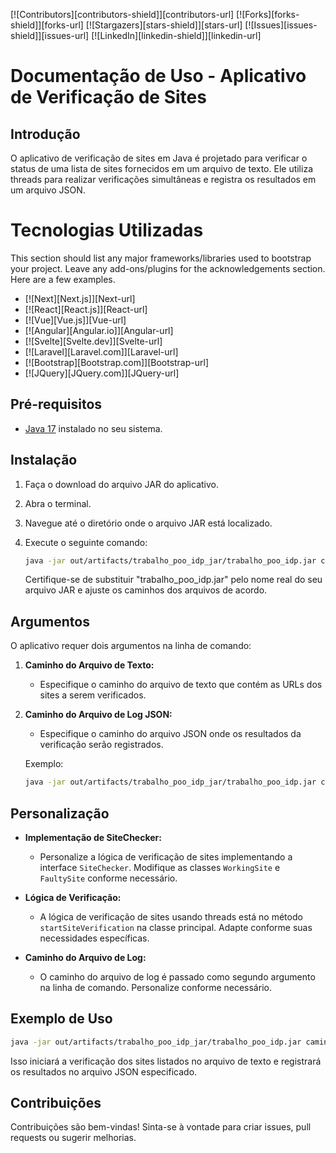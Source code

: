 [![Contributors][contributors-shield]][contributors-url]
[![Forks][forks-shield]][forks-url]
[![Stargazers][stars-shield]][stars-url]
[![Issues][issues-shield]][issues-url]
[![LinkedIn][linkedin-shield]][linkedin-url]


# Documentação de Uso - Aplicativo de Verificação de Sites

## Introdução

O aplicativo de verificação de sites em Java é projetado para verificar o status de uma lista de sites fornecidos em um arquivo de texto. Ele utiliza threads para realizar verificações simultâneas e registra os resultados em um arquivo JSON.
# Tecnologias Utilizadas

This section should list any major frameworks/libraries used to bootstrap your project. Leave any add-ons/plugins for the acknowledgements section. Here are a few examples.

* [![Next][Next.js]][Next-url]
* [![React][React.js]][React-url]
* [![Vue][Vue.js]][Vue-url]
* [![Angular][Angular.io]][Angular-url]
* [![Svelte][Svelte.dev]][Svelte-url]
* [![Laravel][Laravel.com]][Laravel-url]
* [![Bootstrap][Bootstrap.com]][Bootstrap-url]
* [![JQuery][JQuery.com]][JQuery-url]

## Pré-requisitos

- [Java 17](https://www.oracle.com/java/technologies/javase-downloads.html) instalado no seu sistema.

## Instalação

1. Faça o download do arquivo JAR do aplicativo.

2. Abra o terminal.

3. Navegue até o diretório onde o arquivo JAR está localizado.

4. Execute o seguinte comando:

   ```bash
   java -jar out/artifacts/trabalho_poo_idp_jar/trabalho_poo_idp.jar caminho/do/seu/arquivo.txt caminho/do/seu/arquivo_de_log.json
   ```

   Certifique-se de substituir "trabalho_poo_idp.jar" pelo nome real do seu arquivo JAR e ajuste os caminhos dos arquivos de acordo.

## Argumentos

O aplicativo requer dois argumentos na linha de comando:

1. **Caminho do Arquivo de Texto:**
    - Especifique o caminho do arquivo de texto que contém as URLs dos sites a serem verificados.

2. **Caminho do Arquivo de Log JSON:**
    - Especifique o caminho do arquivo JSON onde os resultados da verificação serão registrados.

   Exemplo:

   ```bash
   java -jar out/artifacts/trabalho_poo_idp_jar/trabalho_poo_idp.jar caminho/do/seu/arquivo.txt caminho/do/seu/arquivo_de_log.json
   ```

## Personalização

- **Implementação de SiteChecker:**
    - Personalize a lógica de verificação de sites implementando a interface `SiteChecker`. Modifique as classes `WorkingSite` e `FaultySite` conforme necessário.

- **Lógica de Verificação:**
    - A lógica de verificação de sites usando threads está no método `startSiteVerification` na classe principal. Adapte conforme suas necessidades específicas.

- **Caminho do Arquivo de Log:**
    - O caminho do arquivo de log é passado como segundo argumento na linha de comando. Personalize conforme necessário.

## Exemplo de Uso

```bash
java -jar out/artifacts/trabalho_poo_idp_jar/trabalho_poo_idp.jar caminho/do/seu/arquivo.txt caminho/do/seu/arquivo_de_log.json
```

Isso iniciará a verificação dos sites listados no arquivo de texto e registrará os resultados no arquivo JSON especificado.

## Contribuições

Contribuições são bem-vindas! Sinta-se à vontade para criar issues, pull requests ou sugerir melhorias.